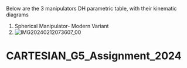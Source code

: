 Below are the 3 manipulators DH parametric table, with their kinematic diagrams
1. Spherical Manipulator- Modern Variant
2. ![IMG20240212073607_00](https://github.com/Mikamikss/CARTESIAN_G5_Assignment_2024/assets/157662884/f79a0c68-1f30-4c20-9c77-4388e96e1900)
# CARTESIAN_G5_Assignment_2024
